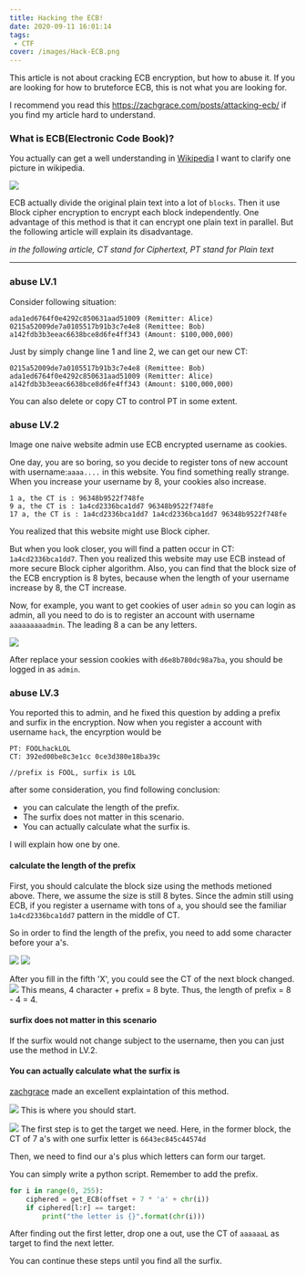 ```yaml
---
title: Hacking the ECB!
date: 2020-09-11 16:01:14
tags:
 - CTF
cover: /images/Hack-ECB.png
---
```


This article is not about cracking ECB encryption, but how to abuse it. If you are looking for how to bruteforce ECB, this is not what you are looking for.

I recommend you read this <https://zachgrace.com/posts/attacking-ecb/> if you find my article hard to understand.

### What is ECB(Electronic Code Book)?
You actually can get a well understanding in [Wikipedia](https://en.wikipedia.org/wiki/Block_cipher_mode_of_operation)
I want to clarify one picture in wikipedia. 

![](ECBencryption.png)

ECB actually divide the original plain text into a lot of `blocks`. Then it use Block cipher encryption to encrypt each block independently. One advantage of this method is that it can encrypt one plain text in parallel. But the following article will explain its disadvantage. 

 *in the following article, CT stand for Ciphertext, PT stand for Plain text*

----------------------------------

### abuse LV.1

Consider following situation:

```text
ada1ed6764f0e4292c850631aad51009 (Remitter: Alice)
0215a52009de7a0105517b91b3c7e4e8 (Remittee: Bob)
a142fdb3b3eeac6638bce8d6fe4ff343 (Amount: $100,000,000)
```

Just by simply change line 1 and line 2, we can get our new CT:

```text
0215a52009de7a0105517b91b3c7e4e8 (Remittee: Bob)
ada1ed6764f0e4292c850631aad51009 (Remitter: Alice)
a142fdb3b3eeac6638bce8d6fe4ff343 (Amount: $100,000,000)
```

You can also delete or copy CT to control PT in some extent.

### abuse LV.2

Image one naive website admin use ECB encrypted username as cookies.

One day, you are so boring, so you decide to register tons of new account with username:`aaaa....` in this website.
You find something really strange. When you increase your username by 8, your cookies also increase.

```text
1 a, the CT is : 96348b9522f748fe 
9 a, the CT is : 1a4cd2336bca1dd7 96348b9522f748fe 
17 a, the CT is : 1a4cd2336bca1dd7 1a4cd2336bca1dd7 96348b9522f748fe 
```

You realized that this website might use Block cipher.

But when you look closer, you will find a patten occur in CT: `1a4cd2336bca1dd7`. Then you realized this website may use ECB instead of more secure Block cipher algorithm.
Also, you can find that the block size of the ECB encryption is 8 bytes, because when the length of your username increase by 8, the CT increase.

Now, for example, you want to get cookies of user `admin` so you can login as admin, all you need to do is to register an account with username `aaaaaaaaadmin`. The leading 8 a can be any letters.

![](example1.png)

After replace your session cookies with `d6e8b780dc98a7ba`, you should be logged in as `admin`.

### abuse LV.3

You reported this to admin, and he fixed this question by adding a prefix and surfix in the encryption. Now when you register a account with username `hack`, the encyrption would be

```text
PT: FOOLhackLOL
CT: 392ed00be8c3e1cc 0ce3d380e18ba39c

//prefix is FOOL, surfix is LOL
```

after some consideration, you find following conclusion:
 - you can calculate the length of the prefix.
 - The surfix does not matter in this scenario.
 - You can actually calculate what the surfix is.

I will explain how one by one.

#### calculate the length of the prefix

First, you should calculate the block size using the methods metioned above. There, we assume the size is still 8 bytes.
Since the admin still using ECB, if you register a username with tons of `a`, you should see the familiar `1a4cd2336bca1dd7` pattern in the middle of CT.

So in order to find the length of the prefix, you need to add some character before your a's.

![](example2-1.png)
![](example2-2.png)

After you fill in the fifth 'X', you could see the CT of the next block changed. 
![](example2-3.png)
This means, 4 character + prefix = 8 byte. Thus, the length of prefix = 8 - 4 = 4.

#### surfix does not matter in this scenario

If the surfix would not change subject to the username, then you can just use the method in LV.2. 

#### You can actually calculate what the surfix is

[zachgrace](https://zachgrace.com/posts/attacking-ecb/) made an excellent explaintation of this method.

![](example3-1.png)
This is where you should start.

![](example3-2.png)
The first step is to get the target we need. Here, in the former block, the CT of 7 a's with one surfix letter is `6643ec845c44574d`

Then, we need to find our a's plus which letters can form our target. 

You can simply write a python script. Remember to add the prefix.

```python
for i in range(0, 255):
    ciphered = get_ECB(offset + 7 * 'a' + chr(i))
    if ciphered[l:r] == target:
        print("the letter is {}".format(chr(i)))
```

After finding out the first letter, drop one a out, use the CT of `aaaaaaL` as target to find the next letter.

You can continue these steps until you find all the surfix.